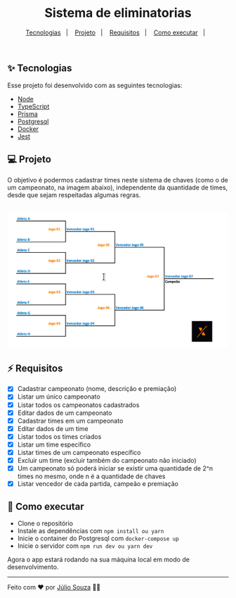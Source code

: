 <h1 align="center">Sistema de eliminatorias</h1>

<p align="center">
  <a href="#-tecnologias">Tecnologias</a>&nbsp;&nbsp;&nbsp;|&nbsp;&nbsp;&nbsp;
  <a href="#-projeto">Projeto</a>&nbsp;&nbsp;&nbsp;|&nbsp;&nbsp;&nbsp;
  <a href="#-requisitos">Requisitos</a>&nbsp;&nbsp;&nbsp;|&nbsp;&nbsp;&nbsp;  
  <a href="#-como-executar">Como executar</a>&nbsp;&nbsp;&nbsp;|&nbsp;&nbsp;&nbsp;  
</p>

<br>

## ✨ Tecnologias

Esse projeto foi desenvolvido com as seguintes tecnologias:

- [Node](https://nodejs.org/en/)
- [TypeScript](https://www.typescriptlang.org/)
- [Prisma](https://www.prisma.io/)
- [Postgresql](https://www.postgresql.org/)
- [Docker](https://www.docker.com/)
- [Jest](https://jestjs.io/pt-BR/)

## 💻 Projeto

O objetivo é podermos cadastrar times neste sistema de chaves (como o de um campeonato, na imagem abaixo), independente da quantidade de times, desde que sejam respeitadas algumas regras.

<br>

<img alt="screenshot" title="screenshot" src=".github/screenshot.png" width="514px" height="308px"/>

## ⚡ Requisitos

- [x] Cadastrar campeonato (nome, descrição e premiação)
- [x] Listar um único campeonato
- [x] Listar todos os campeonatos cadastrados
- [x] Editar dados de um campeonato
- [x] Cadastrar times em um campeonato
- [x] Editar dados de um time
- [x] Listar todos os times criados
- [x] Listar um time específico
- [x] Listar times de um campeonato específico
- [x] Excluir um time (excluir também do campeonato não iniciado)
- [x] Um campeonato só poderá iniciar se existir uma quantidade de 2^n times no mesmo, onde n é a quantidade de chaves
- [x] Listar vencedor de cada partida, campeão e premiação

## 🚀 Como executar

- Clone o repositório
- Instale as dependências com `npm install ou yarn`
- Inicie o container do Postgresql com `docker-compose up`
- Inicie o servidor com `npm run dev ou yarn dev`

Agora o app estará rodando na sua máquina local em modo de desenvolvimento.

---

Feito com ♥ por [Júlio Souza](https://www.linkedin.com/in/j%C3%BAlio-souza-079351213/) 👋🏻
